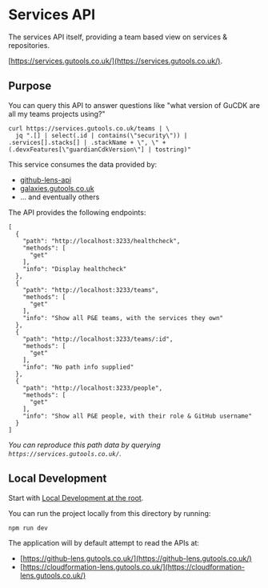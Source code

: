 # Services API

The services API itself, providing a team based view on services & repositories.

[https://services.gutools.co.uk/](https://services.gutools.co.uk/).

## Purpose

You can query this API to answer questions like "what version of GuCDK are all my teams projects using?"

```
curl https://services.gutools.co.uk/teams | \
  jq ".[] | select(.id | contains(\"security\")) | .services[].stacks[] | .stackName + \", \" + (.devxFeatures[\"guardianCdkVersion\"] | tostring)"
```

This service consumes the data provided by:

- [github-lens-api](../github-lens-api/README.md)
- [galaxies.gutools.co.uk](https://galaxies.gutools.co.uk/)
- ... and eventually others

The API provides the following endpoints:

```
[
  {
    "path": "http://localhost:3233/healthcheck",
    "methods": [
      "get"
    ],
    "info": "Display healthcheck"
  },
  {
    "path": "http://localhost:3233/teams",
    "methods": [
      "get"
    ],
    "info": "Show all P&E teams, with the services they own"
  },
  {
    "path": "http://localhost:3233/teams/:id",
    "methods": [
      "get"
    ],
    "info": "No path info supplied"
  },
  {
    "path": "http://localhost:3233/people",
    "methods": [
      "get"
    ],
    "info": "Show all P&E people, with their role & GitHub username"
  }
]
```

*You can reproduce this path data by querying `https://services.gutools.co.uk/`.*

## Local Development

Start with [Local Development at the root](../../README.md#local-development).

You can run the project locally from this directory by running:

```
npm run dev
```

The application will by default attempt to read the APIs at:

- [https://github-lens.gutools.co.uk/](https://github-lens.gutools.co.uk/)
- [https://cloudformation-lens.gutools.co.uk/](https://cloudformation-lens.gutools.co.uk/)